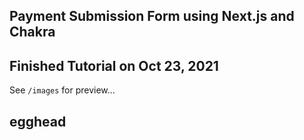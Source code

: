 ## Payment Submission Form using Next.js and Chakra

## Finished Tutorial on Oct 23, 2021

See `/images` for preview...

## egghead